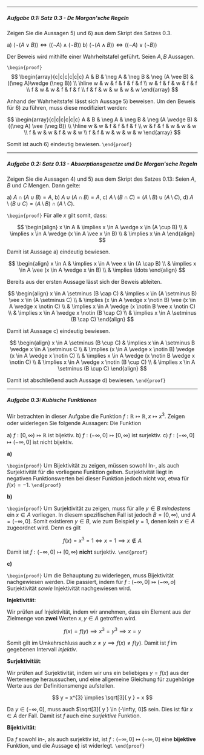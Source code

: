 ***
##### Aufgabe 0.1: Satz 0.3 - *De Morgan'sche Regeln*

Zeigen Sie die Aussagen 5) und 6) aus  dem Skript des Satzes 0.3.

a) $(\neg(A \vee B)) \Leftrightarrow ((\neg A) \wedge (\neg B))$
b) $(\neg (A \wedge B)) \Leftrightarrow ((\neg A)  \vee (\neg B))$

Der Beweis wird mithilfe einer Wahrheitstafel geführt. Seien $A, B$ Aussagen.

`\begin{proof}`
$$
\begin{array}{c|c|c|c|c|c}
A & B & \neg A & \neg B & \neg (A \vee B) & ((\neg A)\wedge (\neg B)) \\
\hline w & w & f & f & f & f \\
w & f & f & w & f & f \\
f & w & w & f & f & f \\
f & f & w & w & w & w
\end{array}
$$

Anhand der Wahrheitstafel lässt sich Aussage 5) beweisen. Um den Beweis für 6) zu führen, muss diese modifiziert werden:

$$
\begin{array}{c|c|c|c|c|c}
A & B & \neg A & \neg B & \neg (A \wedge B) & ((\neg A) \vee (\neg B)) \\
\hline w & w & f & f & f & f \\
w & f & f & w & w & w \\
f & w & w & f & w & w \\
f & f & w & w & w & w
\end{array}
$$

Somit ist auch 6) eindeutig bewiesen.
`\end{proof}`

***
##### Aufgabe 0.2: Satz 0.13 - *Absorptionsgesetze und De Morgan'sche Regeln*

Zeigen Sie die Aussagen 4) und 5) aus dem Skript des Satzes 0.13: Seien $A, B$ und $C$ Mengen. Dann gelte:

a) $A \cap (A \cup B) = A$,
b) $A \cup (A \cap B) = A$,
c) $A \setminus (B \cap C) = (A \setminus B) \cup (A \setminus C)$,
d) $A \setminus (B \cup C) = (A \setminus B) \cap (A \setminus C)$.

`\begin{proof}`
Für alle $x$ gilt somit, dass:

$$
\begin{align}
x \in A & \implies x \in A \wedge x \in (A \cup B) \\
 & \implies x \in A \wedge (x \in A \vee x \in B) \\
 & \implies x \in A
\end{align}
$$

Damit ist Aussage a) eindeutig bewiesen.

$$
\begin{align}
x \in A  & \implies x \in A \vee x \in (A \cap B) \\
 & \implies x \in A \vee (x \in A \wedge x \in B) \\
 & \implies \ldots 
\end{align}
$$

Bereits aus der ersten Aussage lässt sich der Beweis ableiten.

$$
\begin{align}
x \in A \setminus (B \cap C) & \implies x \in (A \setminus B) \vee x \in (A \setminus C) \\
 & \implies (x \in A \wedge x \notin B) \vee (x \in A \wedge x \notin C) \\
 & \implies x \in A \wedge (x \notin B \vee x \notin C) \\
 & \implies x \in A \wedge x \notin (B \cap C) \\
 & \implies x \in A \setminus (B \cap C) 
\end{align}
$$

Damit ist Aussage c) eindeutig bewiesen.

$$
\begin{align}
x \in A \setminus (B \cup C) & \implies x \in A \setminus B \wedge x \in A \setminus C \\
 & \implies (x \in A \wedge x \notin B) \wedge (x \in A \wedge x \notin C) \\
 & \implies x \in A \wedge (x \notin B \wedge x \notin C) \\
 & \implies x \in A \wedge x \notin (B \cup C) \\
 & \implies x \in A \setminus (B \cup C)
\end{align}
$$

Damit ist abschließend auch Aussage d) bewiesen.
`\end{proof}`

***
##### Aufgabe 0.3: Kubische Funktionen

Wir betrachten in dieser Aufgabe die Funktion $f: \mathbb{R} \mapsto \mathbb{R}, x \mapsto x^3$. Zeigen oder widerlegen Sie folgende Aussagen: Die Funktion

a) $f:[0, \infty) \mapsto \mathbb{R}$ ist bijektiv.
b) $f:(-\infty, 0] \mapsto[0, \infty)$ ist surjektiv.
c) $f:(-\infty, 0] \mapsto(-\infty, 0]$ ist nicht bijektiv.

**a)**

`\begin{proof}`
Um Bijektivität zu zeigen, müssen sowohl In-, als auch Surjektivität für die vorliegene Funktion gelten. Surjektivität liegt in negativen Funktionswerten bei dieser Funktion jedoch nicht vor, etwa für $f(x) = -1$.
`\end{proof}`

**b)**

`\begin{proof}`
Um Surjektivität zu zeigen, muss für alle $y \in B$ *mindestens* ein $x \in A$ vorliegen. In diesem spezifischen Fall ist jedoch $B = [0, \infty)$, und $A = (-\infty, 0]$. Somit existieren $y \in B$, wie zum Beispiel $y = 1$, denen kein $x \in A$ zugeordnet wird. Denn es gilt

$$
f(x) = x^{3} = 1 \Leftrightarrow x = 1 \implies x \notin A
$$

Damit ist $f:(-\infty, 0] \mapsto [0, \infty)$ **nicht** surjektiv.
`\end{proof}`

**c)**

`\begin{proof}`
Um die Behauptung zu widerlegen, muss Bijektivität nachgewiesen werden. Die passiert, indem für $f:(-\infty, 0] \mapsto (-\infty, o]$ Surjektivität *sowie* Injektivität nachgewiesen wird.

**Injektivität**:

Wir prüfen auf Injektivität, indem wir annehmen, dass ein Element aus der Zielmenge von **zwei** Werten $x, y \in A$ getroffen wird.

$$
f(x) = f(y) \implies x^{3} = y^{3} \implies x = y
$$

Somit gilt im Umkehrschluss auch ${} x \neq y \implies f(x) \neq f(y) {}$. Damit ist $f$ im gegebenen Intervall *injektiv*.

**Surjektivitiät**:

Wir prüfen auf Surjektivität, indem wir uns ein beliebiges $y = f(x)$ aus der Wertemenge heraussuchen, und eine allgemeine Gleichung für zugehörige Werte aus der Definitionsmenge aufstellen.

$$
y = x^{3} \implies \sqrt[3]{ y } = x
$$

Da $y \in (-\infty, 0]$, muss auch $\sqrt[3]{ y } \in (-\infty, 0]$ sein. Dies ist für $x \in A$ der Fall. Damit ist $f$ auch eine *surjektive* Funktion.

**Bijektivität**:

Da $f$ sowohl in-, als auch surjektiv ist, ist $f:(-\infty, 0] \mapsto (-\infty, 0]$ eine **bijektive** Funktion, und die Aussage **c)** ist widerlegt.
`\end{proof}`
